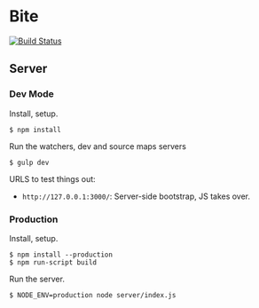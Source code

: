 Bite
==================

[![Build Status][trav_img]][trav_site]


## Server

### Dev Mode

Install, setup.

```
$ npm install
```

Run the watchers, dev and source maps servers

```
$ gulp dev
```

URLS to test things out:

* `http://127.0.0.1:3000/`: Server-side bootstrap, JS takes over.

### Production

Install, setup.

```
$ npm install --production
$ npm run-script build
```

Run the server.

```
$ NODE_ENV=production node server/index.js
```

[trav]: https://travis-ci.org/
[trav_img]: https://api.travis-ci.org/gilesbradshaw/bite.svg
[trav_site]: https://travis-ci.org/gilesbradshaw/bite
